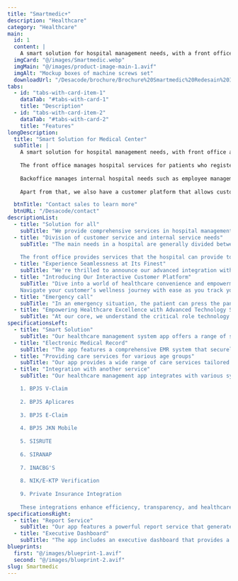 ```yaml
---
title: "Smartmedic+"
description: "Healthcare"
category: "Healthcare"
main:
  id: 1
  content: |
    A smart solution for hospital management needs, with a front office and back office interface we provide complete services and meet aspects of customer needs and internal hospital management.
  imgCard: "@/images/Smartmedic.webp"
  imgMain: "@/images/product-image-main-1.avif"
  imgAlt: "Mockup boxes of machine screws set"
  downloadUrl: "/Desacode/brochure/Brochure%20Smartmedic%20Redesain%20Indo.pdf"
tabs:
  - id: "tabs-with-card-item-1"
    dataTab: "#tabs-with-card-1"
    title: "Description"
  - id: "tabs-with-card-item-2"
    dataTab: "#tabs-with-card-2"
    title: "Features"
longDescription:
  title: "Smart Solution for Medical Center"
  subTitle: |
    A smart solution for hospital management needs, with front office and back office interfaces we provide complete services and meet aspects of customer needs and internal hospital management. 
    
    The front office manages hospital services for patients who register at the hospital. This interface is also integrated with various support systems that support hospital service needs for patients. 
    
    Backoffice manages internal hospital needs such as employee management, employee payroll, and hospital building management. 
    
    Apart from that, we also have a customer platform that allows customers to do various things, including enabling patients to make reservations online, accessing hospital information, accessing health information, providing feedback and evaluation, health tracking, telemedicine, and also panic buttons.

  btnTitle: "Contact sales to learn more"
  btnURL: "/Desacode/contact"
descriptionList:
  - title: "Solution for all"
    subTitle: "We provide comprehensive services in hospital management processes starting from diagnostic services and patient procedures, medical records, pharmacy, pharmacy warehouse, billing, employee payroll, accounting processes to management control."
  - title: "Division of customer service and internal service needs"
    subTitle: "The main needs in a hospital are generally divided between the needs of patients and the internal needs of the hospital itself. We provide two different interfaces, namely front office and back office. 
    
    The front office provides services that the hospital can provide to patients, while the back office provides services for the hospital's internal needs."
  - title: "Experience Seamlessness at Its Finest"
    subTitle: "We're thrilled to announce our advanced integration with a diverse range of systems, ensuring top-tier service for every patient. From streamlining claims with BPJS for V-Claim, Aplicares, and E-Claim to enhancing accessibility through BPJS for JKN Mobile, we're committed to simplifying the healthcare journey."
  - title: "Introducing Our Interactive Customer Platform"
    subTitle: "Dive into a world of healthcare convenience and empowerment with our cutting-edge online hub. Seamlessly register and unlock a treasure trove of resources, including hospital information and personalized health insights.
    Navigate your customer’s wellness journey with ease as you track your customer’s health progress and access real-time feedback and evaluations. With our innovative telemedicine feature."
  - title: "Emergency call"
    subTitle: "In an emergency situation, the patient can press the panic button which will be integrated with the hospital application system which will send an ambulance to the patient at the patient's location with a real-time location tracking feature for the patient and ambulance"
  - title: "Empowering Healthcare Excellence with Advanced Technology Solutions"
    subTitle: "At our core, we understand the critical role technology plays in enhancing various health support facilities. From radiology to laboratory services, physiotherapy, electrocardiography, MRI, CT-scan, chemotherapy, hemodialysis, and medical rehab – we've got you covered with cutting-edge solutions designed to elevate patient care and streamline workflows."
specificationsLeft:
  - title: "Smart Solution"
    subTitle: "Our healthcare management system app offers a range of smart solutions that leverage technology to enhance healthcare delivery and streamline operations. These solutions include predictive analytics for early disease detection, personalized treatment plans based on patient data, and automated reminders for medication adherence and follow-up appointments."
  - title: "Electronic Medical Record"
    subTitle: "The app features a comprehensive EMR system that securely stores and manages patient health information. This includes medical history, diagnoses, medications, treatment plans, immunization dates, allergies, radiology images, and laboratory test results. The EMR ensures easy access to accurate and up-to-date patient information for healthcare providers, enabling them to make informed decisions and deliver personalized care."
  - title: "Providing care services for various age groups"
    subTitle: "Our app provides a wide range of care services tailored to the unique needs of different age groups. For children, this includes pediatric care, vaccinations, growth monitoring, and developmental assessments. For adults, services include preventive care, chronic disease management, and health screenings. For seniors, the app offers geriatric care, home healthcare, and assistance with activities of daily living."
  - title: "Integration with another service"
    subTitle: "Our healthcare management app integrates with various systems to provide optimal patient service:

    1. BPJS V-Claim 
    
    2. BPJS Aplicares 
    
    3. BPJS E-Claim 
    
    4. BPJS JKN Mobile 
    
    5. SISRUTE
    
    6. SIRANAP 
    
    7. INACBG'S 
    
    8. NIK/E-KTP Verification 
    
    9. Private Insurance Integration
    
    These integrations enhance efficiency, transparency, and healthcare quality, improving the overall patient experience."
specificationsRight:
  - title: "Report Service"
    subTitle: "Our app features a powerful report service that generates detailed reports on various aspects of healthcare delivery. These reports include patient health outcomes, treatment effectiveness, resource utilization, and compliance with healthcare standards. The reports help healthcare organizations assess their performance, identify areas for improvement, and make data-driven decisions to enhance patient care."
  - title: "Executive Dashboard"
    subTitle: "The app includes an executive dashboard that provides a high-level overview of key performance indicators (KPIs) and metrics related to healthcare delivery. The dashboard presents real-time data on patient volumes, resource utilization, revenue generation, and patient satisfaction scores. This enables executives to monitor the health of the organization, identify trends, and make strategic decisions to improve operational efficiency and patient outcomes."
blueprints:
  first: "@/images/blueprint-1.avif"
  second: "@/images/blueprint-2.avif"
slug: Smartmedic    
---
```

